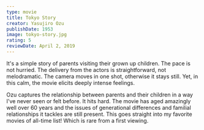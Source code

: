 ```yaml
---
type: movie
title: Tokyo Story
creator: Yasujiro Ozu
publishDate: 1953
image: tokyo-story.jpg
rating: 5
reviewDate: April 2, 2019
---
```


It's a simple story of parents visiting their grown up children. The pace is not hurried. The delivery from the actors is straightforward, not melodramatic. The camera moves in one shot, otherwise it stays still. Yet, in this calm, the movie elicits deeply intense feelings.

Ozu captures the relationship between parents and their children in a way I've never seen or felt before. It hits hard. The movie has aged amazingly well over 60 years and the issues of generational differences and familial relationships it tackles are still present.
This goes straight into my favorite movies of all-time list! Which is rare from a first viewing.

